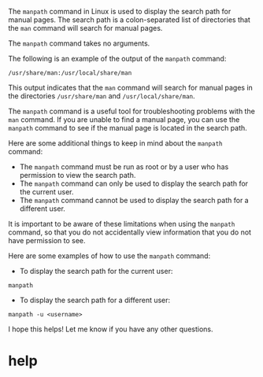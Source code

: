 The `manpath` command in Linux is used to display the search path for manual pages. The search path is a colon-separated list of directories that the `man` command will search for manual pages.

The `manpath` command takes no arguments.

The following is an example of the output of the `manpath` command:

```
/usr/share/man:/usr/local/share/man
```

This output indicates that the `man` command will search for manual pages in the directories `/usr/share/man` and `/usr/local/share/man`.

The `manpath` command is a useful tool for troubleshooting problems with the `man` command. If you are unable to find a manual page, you can use the `manpath` command to see if the manual page is located in the search path.

Here are some additional things to keep in mind about the `manpath` command:

* The `manpath` command must be run as root or by a user who has permission to view the search path.
* The `manpath` command can only be used to display the search path for the current user.
* The `manpath` command cannot be used to display the search path for a different user.

It is important to be aware of these limitations when using the `manpath` command, so that you do not accidentally view information that you do not have permission to see.

Here are some examples of how to use the `manpath` command:

* To display the search path for the current user:
```
manpath
```
* To display the search path for a different user:
```
manpath -u <username>
```

I hope this helps! Let me know if you have any other questions.




# help 

```

```
